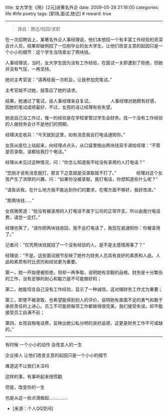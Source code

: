 title: 女大学生《用》[2元]进著名外企 
date: 2009-05-28 21:18:00
categories: life #life poetry
tags: [职场,面试,随记]  # <!--more-->
reward: true

---

> 择自：腾迅/校园/求职

在一次招聘会上，某著名外企人事经理说，他们本想招一个有丰富工作经验的资深会计人员，结果却破例招了一位刚毕业的女大学生，让他们改变主意的起因只是一个小小的细节：这个学生当场拿出了两块钱。

<!--more-->

人事经理说，当时，女大学生因为没有工作经验，在面试一关即遭到了拒绝，但她并没有气馁，一再坚持。

她对主考官说：“请再给我一次机会，让我参加完笔试。”

主考官拗不过她，就答应了她的请求。

结果，她通过了笔试，由人事经理亲自复试。　
　　　
人事经理对她颇有好感，因她的笔试成绩最好，不过，女孩的话让经理有些失望。

她说自己没工作过，惟一的经验是在学校掌管过学生会财务。找一个没有工作经验的人做财务会计不是他们的预期，

经理决定收兵：“今天就到这里，如有消息我会打电话通知你。”

女孩从座位上站起来，向经理点点头，从口袋里掏出两块钱双手递给经理：“不管是否录取，请都给我打个电话。”　　

经理从未见过这种情况，问：“你怎么知道我不给没有录用的人打电话？”

“您刚才说有消息就打，那言下之意就是没录取就不打了。”　　　
　
经理对这个女孩产生了浓厚的兴趣，问：“如果你没被录取，我打电话，你想知道些什么呢？”

“请告诉我，在什么地方我不能达到你们的要求，在哪方面不够好，我好改进。”

“那两块钱……”

女孩微笑道：“给没有被录用的人打电话不属于公司的正常开支，所以由我付电话费，请您一定打。”

经理也笑了，“请你把两块钱收回，我不会打电话了，我现在就通知你：你被录用了。”　　

记者问：“仅凭两块钱就招了一个没有经验的人，是不是太感情用事了？”

经理说：“不是。这些面试细节反映了她作为财务人员具有良好的素质和人品，人品和素质有时比资历和经验更为重要。

第一，她一开始便被拒绝，但却一再争取，说明她有坚毅的品格。财务是十分繁杂的工作，没有足够的耐心和毅力是不可能做好的；

第二，她能坦言自己没有工作经验，显示了一种诚信，这对搞财务工作尤为重要；

第三，即使不被录取，也希望能得到别人的评价，说明她有直面不足的勇气和敢于承担责任的上进心。员工不可能把每项工作都做得很完美，我们接受失误，却不能接受员工自满不前；

第四，女孩自掏电话费，反映出她公私分明的良好品德，这更是财务工作不可或缺的。”

---

有时候
一个小小的动作
会改变人的一生

企业择人
让他们改变主意的起因只是一个小小的细节

难道这不让我们关注吗

这样的事，有事听起来很慌戳

但是，改变你的一生

也是从这一些点滴做起……………


- [来源：个人QQ空间]
